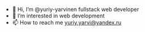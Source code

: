 - 👋 Hi, I’m @yuriy-yarvinen fullstack web developer
- 👀 I’m interested in web development
- 📫 How to reach me yuriy.yarvi@yandex.ru

<!---
yuriy-yarvinen/yuriy-yarvinen is a ✨ special ✨ repository because its `README.md` (this file) appears on your GitHub profile.
You can click the Preview link to take a look at your changes.
--->
